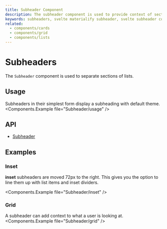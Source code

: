 ```yaml
---
title: Subheader Component
description: The subheader component is used to provide context of sections of content or filtering and sorting criteria.
keywords: subheaders, svelte materialify subheader, svelte subheader component
related:
  - components/cards
  - components/grid
  - components/lists
---
```


# Subheaders

The `Subheader` component is used to separate sections of lists.

## Usage

Subheaders in their simplest form display a subheading with default theme. <Components.Example file="Subheader/usage" />

## API

- [Subheader](/api/Subheader/)

## Examples

### Inset

**inset** subheaders are moved 72px to the right. This gives you the option to line them up with list items and inset dividers.

<Components.Example file="Subheader/inset" />

### Grid

A subheader can add context to what a user is looking at. <Components.Example file="Subheader/grid" />
